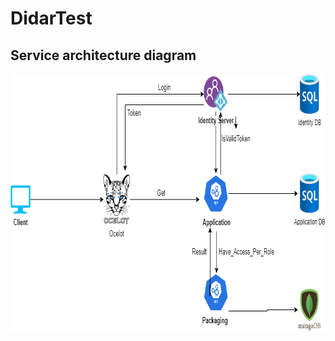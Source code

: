 # DidarTest
## Service architecture diagram


<p align="center">
<img src="https://github.com/Sabermotamedi/DidarTest/blob/main/Diagram_Didar.png" width=801 height=414>
</p>

